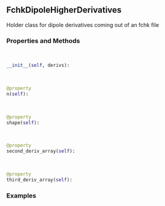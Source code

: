 ## <a id="McUtils.McUtils.GaussianInterface.FChkDerivatives.FchkDipoleHigherDerivatives">FchkDipoleHigherDerivatives</a>
Holder class for dipole derivatives coming out of an fchk file

### Properties and Methods
<a id="McUtils.McUtils.GaussianInterface.FChkDerivatives.FchkDipoleHigherDerivatives.__init__" class="docs-object-method">&nbsp;</a>
```python
__init__(self, derivs): 
```

<a id="McUtils.McUtils.GaussianInterface.FChkDerivatives.FchkDipoleHigherDerivatives.n" class="docs-object-method">&nbsp;</a>
```python
@property
n(self): 
```

<a id="McUtils.McUtils.GaussianInterface.FChkDerivatives.FchkDipoleHigherDerivatives.shape" class="docs-object-method">&nbsp;</a>
```python
@property
shape(self): 
```

<a id="McUtils.McUtils.GaussianInterface.FChkDerivatives.FchkDipoleHigherDerivatives.second_deriv_array" class="docs-object-method">&nbsp;</a>
```python
@property
second_deriv_array(self): 
```

<a id="McUtils.McUtils.GaussianInterface.FChkDerivatives.FchkDipoleHigherDerivatives.third_deriv_array" class="docs-object-method">&nbsp;</a>
```python
@property
third_deriv_array(self): 
```

### Examples
